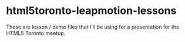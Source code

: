 html5toronto-leapmotion-lessons
===============================

These are lesson / demo files that I'll be using for a presentation for the HTML5 Toronto meetup.
